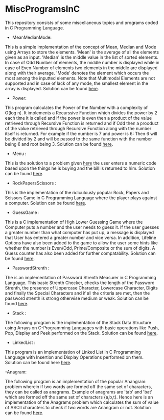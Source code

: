 # MiscProgramsInC
This repository consists of some miscellaneous topics and programs coded in C Programming Language.

- MeanMedianMode:

This is a simple implementation of the concept of Mean, Median and Mode using Arrays to store the elements. 'Mean' is the average of all the elements given as an input. 'Median' is the middle value in the list of sorted elements. In case of Odd Number of elements, the middle number is displayed while in case of Even Number of elements two elements in the middle are displayed along with their average. 'Mode' denotes the element which occurs the most among the inputted elements.  Note that Multimodal Elements are not supported and in case of lack of any mode, the smallest element in the array is displayed. Solution can be found [here](https://github.com/HarshCasper/MiscProgramsInC/blob/master/MeanMedianMode.c).

- Power:

This program calculates the Power of the Number with a complexity of O(log n). It implements a Recurssive Function which divides
the power by 2 each time it is called and if the power is even then a product of the value retrieved through Recursive Function is returned and if Odd then a prooduct of the value retrieved through Recursive Function along with the number itself is returned. For example if the number is 7 and power is 6: Then 6 will be divided by 2 and will be passed to the same function with the number being 6 and root being 3. Solution can be found [here](https://github.com/HarshCasper/MiscProgramsInC/blob/master/Power.c).

- Menu :

This is the solution to a problem given [here](https://github.com/jorgegonzalez/beginner-projects#menu-calculator) the user enters a numeric code based upon the things he is buying and the bill is returned to him. Solution can be found [here](https://github.com/HarshCasper/MiscProgramsInC/blob/master/Menu.c).

- RockPapersScissors :

This is the implementation of the ridiculously popular Rock, Papers and Scissors Game in C Programming Language where the player plays against a computer. Solution can be found [here](https://github.com/HarshCasper/MiscProgramsInC/blob/master/RockPaperScissors.c).

- GuessGame :

This is a C implementation of High Lower Guessing Game where the Computer puts a number and the user needs to guess it. If the
user guesses a greater number than what computer has put up, a message is displayed that User has entered a greater number and vice
versa. In addition, Lifeline Options have also been added to the game to allow the user some hints like whether the number is Even/Odd,
Prime/Composite or the sum of digits. A Guess counter has also been added for further compatability. Solution can be found [here](https://github.com/HarshCasper/MiscProgramsInC/blob/master/GuessGame.c).

- PasswordStrenth : 

The is an implementation of Password Strenth Measurer in C Programming Language. This basic Strenth Checker, checks
the length of the Password Strenth, the presence of Uppercase Character, Lowercase Character, Digits and finally the Special Characters
and if all the criteria are met, then the password strenth is strong otherwise medium or weak. Solution can be found [here](https://github.com/HarshCasper/MiscProgramsInC/blob/master/PasswordStrength.c).

- Stack :

The following program is the implementation of the Stack Data Structure using Arrays on C-Programming Languages with basic operations
like Push, Pop, Display and Peek performed on the Stack. Solution can be found [here](https://github.com/HarshCasper/MiscProgramsInC/blob/master/Stack.c).

- LinkedList :

This program is an implementation of Linked List in C Programming Language with Insertion and Display Operations performed on them. Solution can be found here [here](https://github.com/HarshCasper/MiscProgramsInC/blob/master/LinkedList.c).

-Anagram: 

The following program is an implementation of the popular Anangram problem wherein if two words are formed off the same set of
characters, they can be called as anagrams. Example of anagrams are 'tab' and 'bat' which are formed off the same set of characters
{a,b,t}. Hence here is an implementation of the Anagrams problem which calculates the sum of value of ASCII characters to check if
two words are Anangram or not. Solution can be found [here](https://github.com/HarshCasper/MiscProgramsInC/blob/master/Anagram.c).
